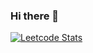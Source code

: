 ### Hi there 👋

[![Leetcode Stats](https://leetcard.jacoblin.cool/Jerish_Balakrishnan?ext=contest,heatmap&font=Dancing_Script)](https://leetcode.com/Jerish_Balakrishnan)
